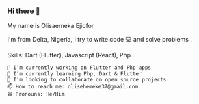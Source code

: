 ### Hi there 👋

<!--
**olisaemekaejiofor/olisaemekaejiofor** is a ✨ _special_ ✨ repository because its `README.md` (this file) appears on your GitHub profile.

Here are some ideas to get you started:

###🔭 I’m currently working on


###🌱 I’m currently learning


🤞  Flutter/Dart


🤞  Php


🤞  Backend Development


🤞  React Native


🤞  Kotlin

- 👯 I’m looking to collaborate on ...
- 🤔 I’m looking for help with ...
- 💬 Ask me about ...
- 📫 How to reach me: ...
###😄 Pronouns: ...
- ⚡ Fun fact: ...
-->
My name is Olisaemeka Ejiofor



I'm from Delta, Nigeria, I try to write code 💻 and solve problems .



Skills: Dart (Flutter), Javascript (React), Php .

    🔭 I’m currently working on Flutter and Php apps
    🌱 I’m currently learning Php, Dart & Flutter
    👯 I’m looking to collaborate on open source projects.
    📫 How to reach me: olisehemeke37@gmail.com
    😄 Pronouns: He/Him

